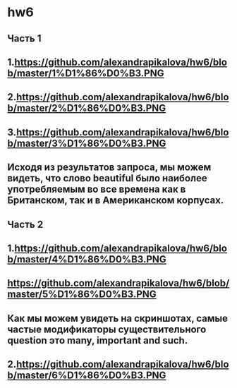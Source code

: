 # hw6
## Часть 1
## 1.https://github.com/alexandrapikalova/hw6/blob/master/1%D1%86%D0%B3.PNG
## 2.https://github.com/alexandrapikalova/hw6/blob/master/2%D1%86%D0%B3.PNG
## 3.https://github.com/alexandrapikalova/hw6/blob/master/3%D1%86%D0%B3.PNG
## Исходя из результатов запроса, мы можем видеть, что слово beautiful было наиболее употребляемым во все времена как в Британском, так и в Американском корпусах.
## Часть 2
## 1.https://github.com/alexandrapikalova/hw6/blob/master/4%D1%86%D0%B3.PNG
## https://github.com/alexandrapikalova/hw6/blob/master/5%D1%86%D0%B3.PNG
## Как мы можем увидеть на скриншотах, самые частые модификаторы существительного question это many, important and such.
## 2.https://github.com/alexandrapikalova/hw6/blob/master/6%D1%86%D0%B3.PNG
## 
